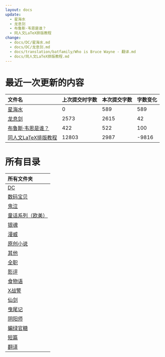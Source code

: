```yaml
---
layout: docs
update: 
  - 星海水
  - 龙息剑
  - 布鲁斯·韦恩是谁？
  - 同人文LaTeX排版教程
change:
  - docs/DC/星海水.md
  - docs/DC/龙息剑.md
  - docs/translation/batfamily/Who is Bruce Wayne - 翻译.md
  - docs/同人文LaTeX排版教程.md
---
```


# 最近一次更新的内容

|文件名|上次提交时字数|本次提交字数|字数变化|
|:-|:-|:-|:-|
|[星海水](DC/星海水.md)|0|589|589|
|[龙息剑](DC/龙息剑.md)|2573|2615|42|
|[布鲁斯·韦恩是谁？](translation/batfamily/Who%20is%20Bruce%20Wayne%20-%20翻译.md)|422|522|100|
|[同人文LaTeX排版教程](同人文LaTeX排版教程.md)|12803|2987|-9816|

# 所有目录

|所有文件夹|
|:-|
|[DC](DC)|
|[数码宝贝](DM)|
|[鬼泣](DMC)|
|[童话系列（欧美）](FT)|
|[银魂](GTM)|
|[漫威](M)|
|[原创小说](ON)|
|[其他](Others)|
|[全职](QZ)|
|[影评](SC)|
|[食物语](SWY)|
|[X战警](X)|
|[仙剑](XJ)|
|[曳尾记](YWJ)|
|[阴阳师](YYS)|
|[蝙绿官糖](batlantern)|
|[短篇](blob)|
|[翻译](translation)|